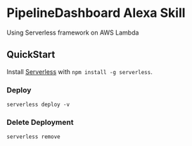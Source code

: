 # PipelineDashboard Alexa Skill

Using Serverless framework on AWS Lambda

## QuickStart

Install [Serverless](https://serverless.com) with `npm install -g serverless`.

### Deploy

`serverless deploy -v`

### Delete Deployment

`serverless remove`
